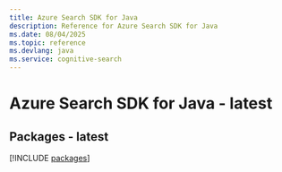 ```yaml
---
title: Azure Search SDK for Java
description: Reference for Azure Search SDK for Java
ms.date: 08/04/2025
ms.topic: reference
ms.devlang: java
ms.service: cognitive-search
---
```

# Azure Search SDK for Java - latest
## Packages - latest
[!INCLUDE [packages](search-index.md)]
